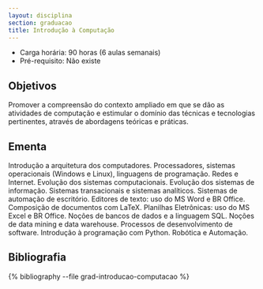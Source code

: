 ```yaml
---
layout: disciplina
section: graduacao
title: Introdução à Computação 
---
```


- Carga horária: 90 horas (6 aulas semanais)
- Pré-requisito: Não existe

## Objetivos

Promover a compreensão do contexto ampliado em que se dão as
atividades de computação e estimular o domínio das técnicas e
tecnologias pertinentes, através de abordagens teóricas e práticas.

## Ementa

Introdução a arquitetura dos computadores. Processadores, sistemas
operacionais (Windows e Linux), linguagens de programação. Redes e
Internet. Evolução dos sistemas computacionais. Evolução dos sistemas
de informação. Sistemas transacionais e sistemas analíticos. Sistemas
de automação de escritório. Editores de texto: uso do MS Word e BR
Office. Composição de documentos com LaTeX. Planilhas Eletrônicas: uso
do MS Excel e BR Office. Noções de bancos de dados e a linguagem
SQL. Noções de data mining e data warehouse. Processos de
desenvolvimento de software. Introdução à programação com
Python. Robótica e Automação.

## Bibliografia

{% bibliography --file grad-introducao-computacao %}
